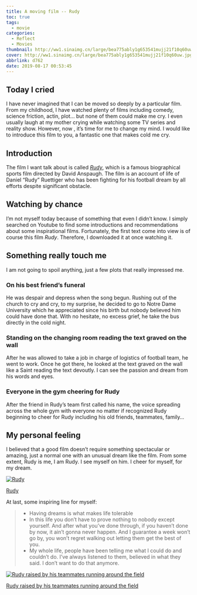 ```yaml
---
title: A moving film -- Rudy
toc: true
tags:
  - movie
categories:
  - Reflect
  - Movies
thumbnail: http://ww1.sinaimg.cn/large/bea775ably1g653541mujj21f10q60uw.jpg
cover: http://ww1.sinaimg.cn/large/bea775ably1g653541mujj21f10q60uw.jpg
abbrlink: d762
date: 2019-08-17 00:53:45
---
```


## Today I cried

I have never imagined that I can be moved so deeply by a particular film. From my childhood, I have watched plenty of films including comedy, science friction, actin, plot… but none of them could make me cry. I even usually laugh at my mother crying while watching some TV series and reality show. However, now , it’s time for me to change my mind. I would like to introduce this film to you, a fantastic one that makes cold me cry.

## Introduction

The film I want talk about is called [*Rudy*](https://en.wikipedia.org/wiki/Rudy_(film)), which is a famous biographical sports film directed by David Anspaugh. The film is an account of life of Daniel “Rudy” Ruettiger who has been fighting for his football dream by all efforts despite significant obstacle.

## Watching by chance

I’m not myself today because of something that even I didn’t know. I simply searched on Youtube to find some introductions and recommendations about some inspirational films. Fortunately, the first text come into view is of course this film *Rudy*. Therefore, I downloaded it at once watching it.



## Something really touch me

I am not going to spoil anything, just a few plots that really impressed me.

### On his best friend’s funeral

He was despair and depress when the song begun. Rushing out of the church to cry and cry, to my surprise, he decided to go to Notre Dame University which he appreciated since his birth but nobody believed him could have done that. With no hesitate, no excess grief, he take the bus directly in the cold night.

### Standing on the changing room reading the text graved on the wall

After he was allowed to take a job in charge of logistics of football team, he went to work. Once he got there, he looked at the text graved on the wall like a Saint reading the text devoutly. I can see the passion and dream from his words and eyes.

### Everyone in the gym cheering for Rudy

After the friend in Rudy’s team first called his name, the voice spreading across the whole gym with everyone no matter if recognized Rudy beginning to cheer for Rudy including his old friends, teammates, family…

## My personal feeling

I believed that a good film doesn’t require something spectacular or amazing, just a normal one with an unusual dream like the film. From some extent, Rudy is me, I am Rudy. I see myself on him. I cheer for myself, for my dream.

[![Rudy](https://upload-images.jianshu.io/upload_images/3525704-954220d0ac4aa0ea.png?imageMogr2/auto-orient/strip%7CimageView2/2/w/586/format/webp)](https://upload-images.jianshu.io/upload_images/3525704-954220d0ac4aa0ea.png?imageMogr2/auto-orient/strip|imageView2/2/w/586/format/webp)

[Rudy](https://upload-images.jianshu.io/upload_images/3525704-954220d0ac4aa0ea.png?imageMogr2/auto-orient/strip|imageView2/2/w/586/format/webp)



At last, some inspiring line for myself:

> - Having dreams is what makes life tolerable
> - In this life you don’t have to prove nothing to nobody except yourself. And after what you’ve done through, if you haven’t done by now, it ain’t gonna never happen. And I guarantee a week won’t go by, you won’t regret walking out letting them get the best of you.
> - My whole life, people have been telling me what I could do and couldn’t do. I’ve always listened to them, believed in what they said. I don’t want to do that anymore.

[![Rudy raised by his teammates running around the field](https://upload-images.jianshu.io/upload_images/3525704-c8a79e8872e6a66a.png?imageMogr2/auto-orient/strip%7CimageView2/2/w/640/format/webp)](https://upload-images.jianshu.io/upload_images/3525704-c8a79e8872e6a66a.png?imageMogr2/auto-orient/strip|imageView2/2/w/640/format/webp)

[Rudy raised by his teammates running around the field](https://upload-images.jianshu.io/upload_images/3525704-c8a79e8872e6a66a.png?imageMogr2/auto-orient/strip|imageView2/2/w/640/format/webp)